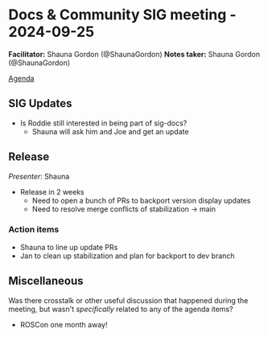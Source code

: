 # Docs & Community SIG meeting - 2024-09-25

**Facilitator:**  Shauna Gordon (@ShaunaGordon)
**Notes taker:**  Shauna Gordon (@ShaunaGordon)

[Agenda](https://github.com/o3de/sig-docs-community/issues/133)

## SIG Updates

* Is Roddie still interested in being part of sig-docs?
    * Shauna will ask him and Joe and get an update

## Release

*Presenter*: Shauna

* Release in 2 weeks
    * Need to open a bunch of PRs to backport version display updates
    * Need to resolve merge conflicts of stabilization -> main


### Action items

* Shauna to line up update PRs
* Jan to clean up stabilization and plan for backport to dev branch


## Miscellaneous

Was there crosstalk or other useful discussion that happened during the meeting, but wasn't _specifically_ related to any of the agenda items?

* ROSCon one month away!
